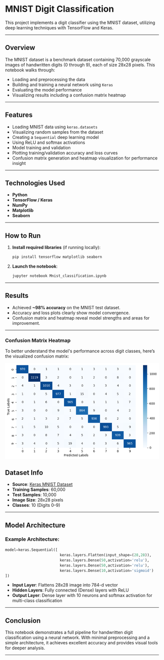 #  MNIST Digit Classification

This project implements a digit classifier using the MNIST dataset, utilizing deep learning techniques with TensorFlow and Keras.

---

##  Overview

The MNIST dataset is a benchmark dataset containing 70,000 grayscale images of handwritten digits (0 through 9), each of size 28x28 pixels. This notebook walks through:

- Loading and preprocessing the data
- Building and training a neural network using `Keras`
- Evaluating the model performance
- Visualizing results including a confusion matrix heatmap

---

##  Features

- Loading MNIST data using `keras.datasets`
- Visualizing random samples from the dataset
- Creating a `Sequential` deep learning model
- Using ReLU and softmax activations
- Model training and validation
- Plotting training/validation accuracy and loss curves
- Confusion matrix generation and heatmap visualization for performance insight

---

##  Technologies Used

- **Python**
- **TensorFlow / Keras**
- **NumPy**
- **Matplotlib**
- **Seaborn**

---

##  How to Run

1. **Install required libraries** (if running locally):

    ```bash
    pip install tensorflow matplotlib seaborn
    ```

2. **Launch the notebook**:

    ```bash
    jupyter notebook Mnist_classification.ipynb
    ```

---

##  Results

- Achieved **~98% accuracy** on the MNIST test dataset.
- Accuracy and loss plots clearly show model convergence.
- Confusion matrix and heatmap reveal model strengths and areas for improvement.

---
###  Confusion Matrix Heatmap

To better understand the model's performance across digit classes, here’s the visualized confusion matrix:

![Confusion Matrix Heatmap](Heatmap.png)


##  Dataset Info

- **Source**: [Keras MNIST Dataset](https://keras.io/api/datasets/mnist/)
- **Training Samples**: 60,000
- **Test Samples**: 10,000
- **Image Size**: 28x28 pixels
- **Classes**: 10 (Digits 0–9)

---

##  Model Architecture

### Example Architecture:
```python
model=keras.Sequential([
                         keras.layers.Flatten(input_shape=(28,28)),
                         keras.layers.Dense(50,activation='relu'),
                         keras.layers.Dense(50,activation='relu'),
                         keras.layers.Dense(10,activation='sigmoid')
])
```

- **Input Layer**: Flattens 28x28 image into 784-d vector
- **Hidden Layers**: Fully connected (Dense) layers with ReLU
- **Output Layer**: Dense layer with 10 neurons and softmax activation for multi-class classification

---


##  Conclusion

This notebook demonstrates a full pipeline for handwritten digit classification using a neural network. With minimal preprocessing and a simple architecture, it achieves excellent accuracy and provides visual tools for deeper analysis.

---

